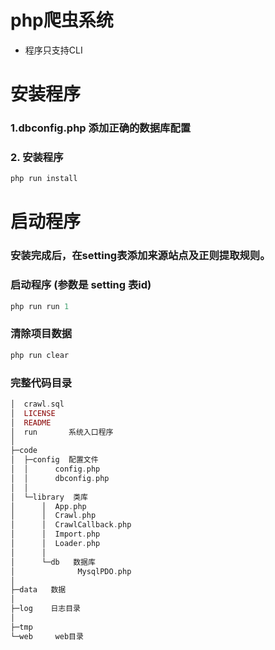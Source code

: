 php爬虫系统
====

* 程序只支持CLI

# 安装程序

### 1.dbconfig.php 添加正确的数据库配置

### 2. 安装程序 
```PHP
php run install
```
# 启动程序

### 安装完成后，在setting表添加来源站点及正则提取规则。

### 启动程序 (参数是 setting 表id)
```PHP
php run run 1 
```

### 清除项目数据 
```PHP
php run clear
 ```

### 完整代码目录
```PHP
│  crawl.sql
│  LICENSE
│  README
│  run       系统入口程序
│      
├─code
│  ├─config  配置文件
│  │      config.php
│  │      dbconfig.php
│  │      
│  └─library  类库
│      │  App.php
│      │  Crawl.php
│      │  CrawlCallback.php
│      │  Import.php
│      │  Loader.php
│      │  
│      └─db   数据库
│              MysqlPDO.php
│              
├─data   数据
│          
├─log    日志目录
│      
├─tmp
└─web     web目录
 ```
